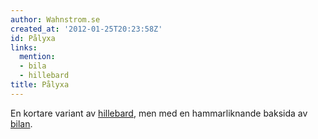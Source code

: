 ```yaml
---
author: Wahnstrom.se
created_at: '2012-01-25T20:23:58Z'
id: Pålyxa
links:
  mention:
  - bila
  - hillebard
title: Pålyxa
---
```


En kortare variant av [hillebard], men med en hammarliknande baksida av [bilan].

  [hillebard]: hillebard
  [bilan]: bila